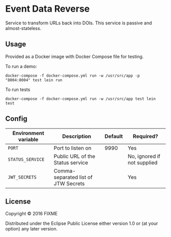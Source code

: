 # Event Data Reverse

Service to transform URLs back into DOIs. This service is passive and almost-stateless.

## Usage

Provided as a Docker image with Docker Compose file for testing.

To run a demo:

    docker-compose -f docker-compose.yml run -w /usr/src/app -p "8004:8004" test lein run

To run tests

    docker-compose -f docker-compose.yml run -w /usr/src/app test lein test

## Config

| Environment variable | Description                         | Default | Required? |
|----------------------|-------------------------------------|---------|-----------|
| `PORT`               | Port to listen on                   | 9990    | Yes         |
| `STATUS_SERVICE`     | Public URL of the Status service    |         | No, ignored if not supplied |
| `JWT_SECRETS`        | Comma-separated list of JTW Secrets |         | Yes |

## License

Copyright © 2016 FIXME

Distributed under the Eclipse Public License either version 1.0 or (at
your option) any later version.
